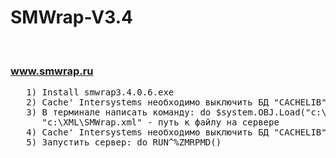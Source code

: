 # SMWrap-V3.4
<br><h3>www.smwrap.ru</h3>
<pre>
   1) Install smwrap3.4.0.6.exe 
   2) Cache' Intersystems необходимо выключить БД "CACHELIB" из режима только чтения. 
   3) В терминале написать команду: do $system.OBJ.Load("c:\XML\SMWrap.xml","c")   
      "c:\XML\SMWrap.xml" - путь к файлу на сервере   
   4) Cache' Intersystems необходимо выключить БД "CACHELIB" в режима только чтения. 
   5) Запустить сервер: do RUN^%ZMRPMD()               
</pre>
